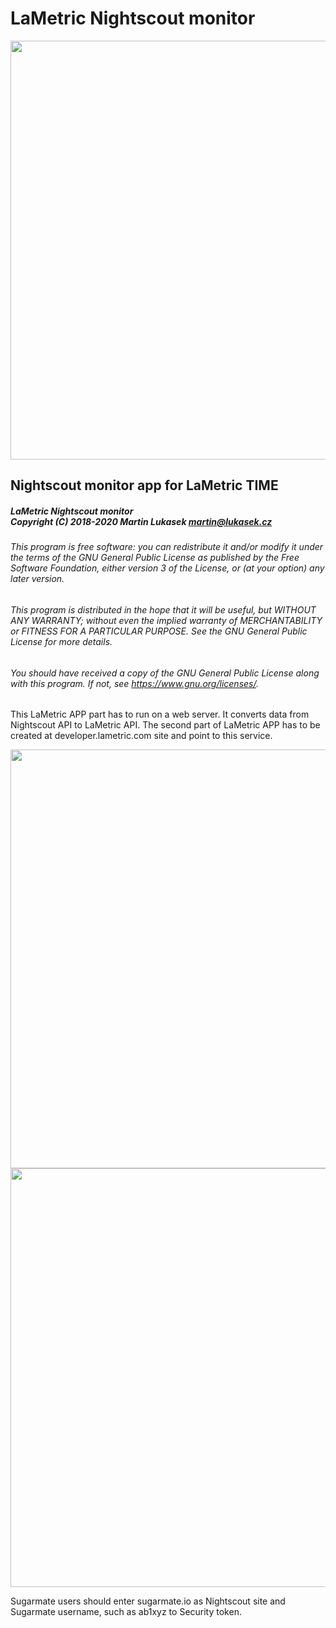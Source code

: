 # LaMetric Nightscout monitor

<img width="670" src="https://raw.githubusercontent.com/mlukasek/LaMetric_Nightscout_monitor/main/img/LaMetric_NS-mon_SGV-Delta.png">

## Nightscout monitor app for LaMetric TIME

##### LaMetric Nightscout monitor<br/>Copyright (C) 2018-2020 Martin Lukasek <martin@lukasek.cz>
###### This program is free software: you can redistribute it and/or modify it under the terms of the GNU General Public License as published by the Free Software Foundation, either version 3 of the License, or (at your option) any later version.
###### This program is distributed in the hope that it will be useful, but WITHOUT ANY WARRANTY; without even the implied warranty of MERCHANTABILITY or FITNESS FOR A PARTICULAR PURPOSE.  See the GNU General Public License for more details.
###### You should have received a copy of the GNU General Public License along with this program. If not, see <https://www.gnu.org/licenses/>.  

This LaMetric APP part has to run on a web server. It converts data from Nightscout API to LaMetric API. The second part of LaMetric APP has to be created at developer.lametric.com site and point to this service.

<img width="670" src="https://raw.githubusercontent.com/mlukasek/LaMetric_Nightscout_monitor/main/img/LaMetric_NS-mon_TimeAgo.png">

<img width="670" src="https://raw.githubusercontent.com/mlukasek/LaMetric_Nightscout_monitor/main/img/LaMetric_NS-mon_Graph.png">

Sugarmate users should enter sugarmate.io as Nightscout site and Sugarmate username, such as ab1xyz to Security token.
